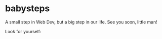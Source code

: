 # babysteps
A small step in Web Dev, but a big step in our life. See you soon, little man!

Look for yourself: 
